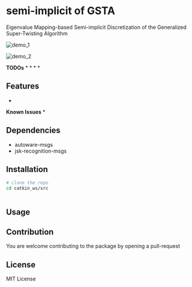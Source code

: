 # semi-implicit of GSTA

Eigenvalue Mapping-based Semi-implicit Discretization of the Generalized Super-Twisting Algorithm


![demo_1](media/demo_1.gif)

![demo_2](media/demo_2.gif)

**TODOs**
* 
* 
* 
* 

## Features
* 



**Known Issues**
* 

## Dependencies
* autoware-msgs
* jsk-recognition-msgs

## Installation
```bash
# clone the repo
cd catkin_ws/src



```

## Usage




## Contribution
You are welcome contributing to the package by opening a pull-request

## License
MIT License